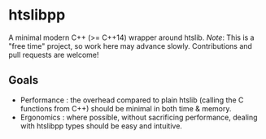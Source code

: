 # htslibpp
A minimal modern C++ (>= C++14) wrapper around htslib.  _Note_: This is a "free time" project, so work here may advance slowly.  Contributions and pull requests are welcome!

## Goals
  * Performance : the overhead compared to plain htslib (calling the C functions from C++) should be minimal in both time & memory.
  * Ergonomics : where possible, without sacrificing performance, dealing with htslibpp types should be easy and intuitive.

